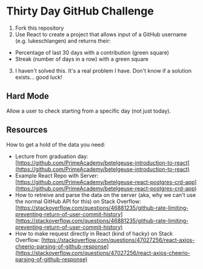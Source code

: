 # Thirty Day GitHub Challenge

1. Fork this repository
2. Use React to create a project that allows input of a GitHub username (e.g. lukeschlangen) and returns their:
  - Percentage of last 30 days with a contribution (green square)
  - Streak (number of days in a row) with a green square
3. I haven't solved this. It's a real problem I have. Don't know if a solution exists... good luck!

## Hard Mode

Allow a user to check starting from a specific day (not just today).

## Resources

How to get a hold of the data you need:

- Lecture from graduation day: [https://github.com/PrimeAcademy/betelgeuse-introduction-to-react](https://github.com/PrimeAcademy/betelgeuse-introduction-to-react)
- Example React Repo with Server: [https://github.com/PrimeAcademy/betelgeuse-react-postgres-crd-app](https://github.com/PrimeAcademy/betelgeuse-react-postgres-crd-app)
- How to retreive and parse the data on the server (aka, why we can't use the normal GitHub API for this) on Stack Overflow: [https://stackoverflow.com/questions/46881235/github-rate-limiting-preventing-return-of-user-commit-history](https://stackoverflow.com/questions/46881235/github-rate-limiting-preventing-return-of-user-commit-history)
- How to make request directly in React (kind of hacky) on Stack Overflow: [https://stackoverflow.com/questions/47027256/react-axios-cheerio-parsing-of-github-response](https://stackoverflow.com/questions/47027256/react-axios-cheerio-parsing-of-github-response)
